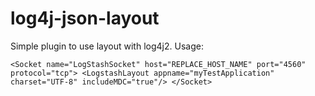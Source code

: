 # log4j-json-layout

Simple plugin to use layout with log4j2. Usage:


`
<Socket name="LogStashSocket" host="REPLACE_HOST_NAME" port="4560" protocol="tcp">
   <LogstashLayout appname="myTestApplication" charset="UTF-8" includeMDC="true"/>
</Socket>
`
